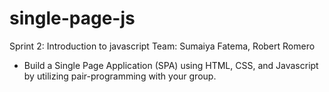# single-page-js
Sprint 2: Introduction to javascript
Team: Sumaiya Fatema, Robert Romero

* Build a Single Page Application (SPA) using HTML, CSS, and Javascript by utilizing pair-programming with your group. 
